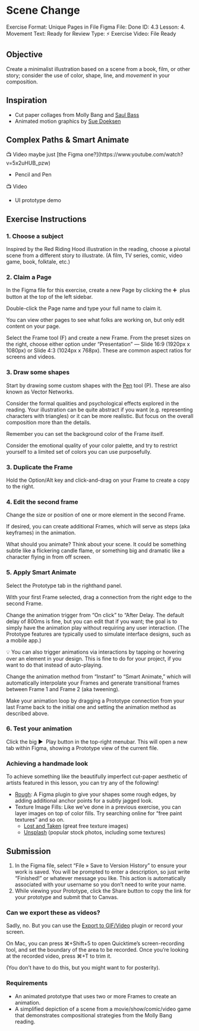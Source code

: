 # Scene Change

Exercise Format: Unique Pages in File
Figma File: Done
ID: 4.3
Lesson: 4. Movement
Text: Ready for Review
Type: ⚡️ Exercise
Video: File Ready

## Objective

Create a minimalist illustration based on a scene from a book, film, or other story; consider the use of color, shape, line, and *movement* in your composition.

## Inspiration

- Cut paper collages from Molly Bang and [Saul Bass](https://www.artofthetitle.com/title/anatomy-of-a-murder/)
- Animated motion graphics by [Sue Doeksen](https://www.suedoeksen.nl/)

## Complex Paths & Smart Animate

<aside>
📺 Video maybe just [the Figma one?](https://www.youtube.com/watch?v=5x2uHUB_pzw)

- Pencil and Pen
</aside>

<aside>
📺 Video

- UI prototype demo

</aside>

## Exercise Instructions

### 1. Choose a subject

Inspired by the Red Riding Hood illustration in the reading, choose a pivotal scene from a different story to illustrate. (A film, TV series, comic, video game, book, folktale, etc.)

### 2. Claim a Page

In the Figma file for this exercise, create a new Page by clicking the ➕  plus button at the top of the left sidebar. 

Double-click the Page name and type your full name to claim it. 

You can view other pages to see what folks are working on, but only edit content on your page.

Select the Frame tool (F) and create a new Frame. From the preset sizes on the right, choose either option under “Presentation” — Slide 16:9 (1920px x 1080px) or Slide 4:3 (1024px x 768px). These are common aspect ratios for screens and videos.

### 3. Draw some shapes

Start by drawing some custom shapes with the [Pen](https://help.figma.com/hc/en-us/articles/360040450213-Vector-networks) tool (P). These are also known as Vector Networks.

Consider the formal qualities and psychological effects explored in the reading. Your illustration can be quite abstract if you want (e.g. representing characters with triangles) or it can be more realistic. But focus on the overall composition more than the details. 

Remember you can set the background color of the Frame itself. 

Consider the emotional quality of your color palette, and try to restrict yourself to a limited set of colors you can use purposefully. 

### 3. Duplicate the Frame

Hold the Option/Alt key and click-and-drag on your Frame to create a copy to the right. 

### 4. Edit the second frame

Change the size or position of one or more element in the second Frame. 

If desired, you can create additional Frames, which will serve as steps (aka keyframes) in the animation. 

What should you animate? Think about your scene. It could be something subtle like a flickering candle flame, or something big and dramatic like a character flying in from off screen.

### 5. Apply Smart Animate

Select the Prototype tab in the righthand panel.

With your first Frame selected, drag a connection from the right edge to the second Frame. 

Change the animation trigger from “On click” to “After Delay. The default delay of 800ms is fine, but you can edit that if you want; the goal is to simply have the animation play without requiring any user interaction. (The Prototype features are typically used to simulate interface designs, such as a mobile app.)

<aside>
💡 You can also trigger animations via interactions by tapping or hovering over an element in your design. This is fine to do for your project, if you want to do that instead of auto-playing.

</aside>

Change the animation method from “Instant” to “Smart Animate,” which will automatically interpolate your Frames and generate transitional frames between Frame 1 and Frame 2 (aka tweening). 

Make your animation loop by dragging a Prototype connection from your last Frame back to the initial one and setting the animation method as described above. 

### 6. Test your animation

Click the big ▶️  Play button in the top-right menubar. This will open a new tab within Figma, showing a Prototype view of the current file. 

### Achieving a handmade look

To achieve something like the beautifully imperfect cut-paper aesthetic of artists featured in this lesson, you can try any of the following!

- [Rough](https://www.figma.com/community/plugin/908327335402084440): A Figma plugin to give your shapes some rough edges, by adding additional anchor points for a subtly jagged look.
- Texture Image Fills: Like we’ve done in a previous exercise, you can layer images on top of color fills. Try searching online for “free paint textures” and so on.
    - [Lost and Taken](https://lostandtaken.com/) (great free texture images)
    - [Unsplash](https://unsplash.com/s/photos/texture) (popular stock photos, including some textures)

## Submission

1. In the Figma file, select “File » Save to Version History” to ensure your work is saved. You will be prompted to enter a description, so just write “Finished!” or whatever message you like. This action is automatically associated with your username so you don’t need to write your name. 
2. While viewing your Prototype, click the Share button to copy the link for your prototype and submit that to Canvas. 

### Can we export these as videos?

Sadly, no. But you can use the [Export to GIF/Video](https://www.figma.com/community/plugin/1170836206919391034) plugin or record your screen.

On Mac, you can press ⌘+Shift+5 to open Quicktime’s screen-recording tool, and set the boundary of the area to be recorded. Once you’re looking at the recorded video, press ⌘+T to trim it.

(You don’t have to do this, but you might want to for posterity). 

### Requirements

- An animated prototype that uses two or more Frames to create an animation.
- A simplified depiction of a scene from a movie/show/comic/video game that demonstrates compositional strategies from the Molly Bang reading.